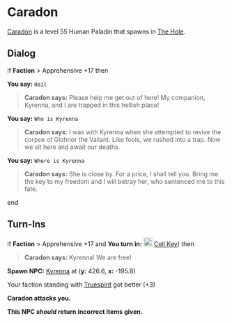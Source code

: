 # Caradon



[Caradon](/npc/39069) is a level 55 Human Paladin that spawns in [The Hole](/zone/39).




## Dialog

if **Faction** >  Apprehensive +17 then


**You say:** `Hail`




>**Caradon says:** Please help me get out of here! My companion, Kyrenna, and I are trapped in this hellish place!


**You say:** `Who is Kyrenna`




>**Caradon says:** I was with Kyrenna when she attempted to revive the corpse of Glohnor the Valiant. Like fools, we rushed into a trap. Now we sit here and await our deaths.


**You say:** `Where is Kyrenna`




>**Caradon says:** She is close by. For a price, I shall tell you. Bring me the key to my freedom and I will betray her, who sentenced me to this fate.

end



## Turn-Ins



if **Faction** >  Apprehensive +17 and  **You turn in:** <img style="background:url(/static/icons/blank_slot.gif);width:20px;height:20px;" src="/static/icons/item_1081.png" alt="" /> <a
                                href="/item/14373" data-url="14373" class="tooltip-link link">Cell Key</a>) then


>**Caradon says:** Kyrenna! We are free!


**Spawn NPC:**  [Kyrenna](/npc/39155) at (**y:** 426.6, **x:** -195.8)


Your faction standing with [Truespirit](/faction/404) got better (<span class='text-success'>+3</span>)


**Caradon attacks you.**

**This NPC *should* return incorrect items given.**

